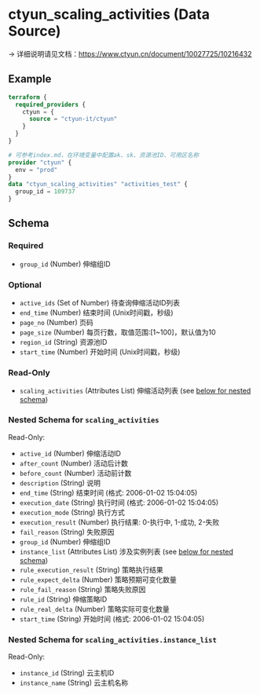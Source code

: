 # ctyun_scaling_activities (Data Source)
-> 详细说明请见文档：https://www.ctyun.cn/document/10027725/10216432



## Example

```terraform
terraform {
  required_providers {
    ctyun = {
      source = "ctyun-it/ctyun"
    }
  }
}

# 可参考index.md，在环境变量中配置ak、sk、资源池ID、可用区名称
provider "ctyun" {
  env = "prod"
}
data "ctyun_scaling_activities" "activities_test" {
  group_id = 109737
}
```

<!-- schema generated by tfplugindocs -->
## Schema

### Required

- `group_id` (Number) 伸缩组ID

### Optional

- `active_ids` (Set of Number) 待查询伸缩活动ID列表
- `end_time` (Number) 结束时间 (Unix时间戳，秒级)
- `page_no` (Number) 页码
- `page_size` (Number) 每页行数，取值范围:[1~100]，默认值为10
- `region_id` (String) 资源池ID
- `start_time` (Number) 开始时间 (Unix时间戳，秒级)

### Read-Only

- `scaling_activities` (Attributes List) 伸缩活动列表 (see [below for nested schema](#nestedatt--scaling_activities))

<a id="nestedatt--scaling_activities"></a>
### Nested Schema for `scaling_activities`

Read-Only:

- `active_id` (Number) 伸缩活动ID
- `after_count` (Number) 活动后计数
- `before_count` (Number) 活动前计数
- `description` (String) 说明
- `end_time` (String) 结束时间 (格式: 2006-01-02 15:04:05)
- `execution_date` (String) 执行时间 (格式: 2006-01-02 15:04:05)
- `execution_mode` (String) 执行方式
- `execution_result` (Number) 执行结果: 0-执行中, 1-成功, 2-失败
- `fail_reason` (String) 失败原因
- `group_id` (Number) 伸缩组ID
- `instance_list` (Attributes List) 涉及实例列表 (see [below for nested schema](#nestedatt--scaling_activities--instance_list))
- `rule_execution_result` (String) 策略执行结果
- `rule_expect_delta` (Number) 策略预期可变化数量
- `rule_fail_reason` (String) 策略失败原因
- `rule_id` (String) 伸缩策略ID
- `rule_real_delta` (Number) 策略实际可变化数量
- `start_time` (String) 开始时间 (格式: 2006-01-02 15:04:05)

<a id="nestedatt--scaling_activities--instance_list"></a>
### Nested Schema for `scaling_activities.instance_list`

Read-Only:

- `instance_id` (String) 云主机ID
- `instance_name` (String) 云主机名称